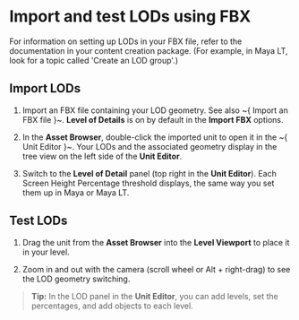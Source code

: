 # Import and test LODs using FBX

For information on setting up LODs in your FBX file, refer to the documentation in your content creation package. (For example, in Maya LT, look for a topic called 'Create an LOD group'.)

## Import LODs

1. Import an FBX file containing your LOD geometry.
	See also ~{ Import an FBX file }~.
	**Level of Details** is on by default in the **Import FBX** options.

2. In the **Asset Browser**, double-click the imported unit to open it in the ~{ Unit Editor }~.
	Your LODs and the associated geometry display in the tree view on the left side of the **Unit Editor**.

3. Switch to the **Level of Detail** panel (top right in the **Unit Editor**).
	Each Screen Height Percentage threshold displays, the same way you set them up in Maya or Maya LT.

## Test LODs

1. Drag the unit from the **Asset Browser** into the **Level Viewport** to place it in your level.

2. Zoom in and out with the camera (scroll wheel or Alt + right-drag) to see the LOD geometry switching.


>	**Tip:** In the LOD panel in the **Unit Editor**, you can add levels, set the percentages, and  add objects to each level.
